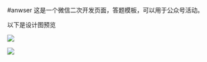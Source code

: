 #anwser
这是一个微信二次开发页面，答题模板，可以用于公众号活动。

以下是设计图预览

![](https://github.com/SauerkrautWhite/anwser/blob/master/images/1.png)

![](https://github.com/SauerkrautWhite/anwser/blob/master/images/2.png)
